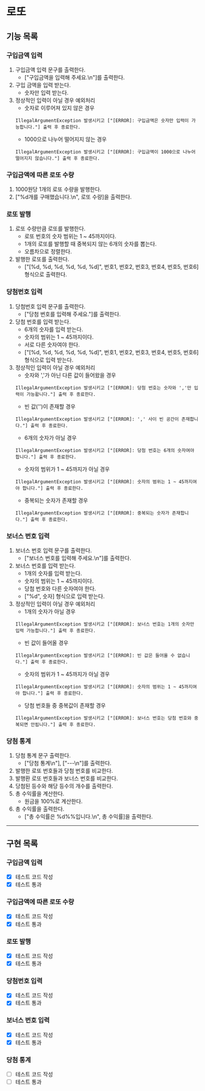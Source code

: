 # 로또

## 기능 목록

### 구입금액 입력

1. 구입금액 입력 문구를 출력한다.
    - ["구입금액을 입력해 주세요.\n"]를 출력한다.
2. 구입 금액을 입력 받는다.
    - 숫자만 입력 받는다.
3. 정상적인 입력이 아닐 경우 예외처리
    - 숫자로 이루어져 있지 않은 경우
   ```
   IllegalArgumentException 발생시키고 ["[ERROR]: 구입금액은 숫자만 입력이 가능합니다."] 출력 후 종료한다.
   ```
    - 1000으로 나누어 떨어지지 않는 경우
   ```
   IllegalArgumentException 발생시키고 ["[ERROR]: 구입금액이 1000으로 나누어 떨어지지 않습니다."] 출력 후 종료한다.
   ```

### 구입금액에 따른 로또 수량

1. 1000원당 1개의 로또 수량을 발행한다.
2. ["%d개를 구매했습니다.\n", 로또 수량]을 출력한다.

### 로또 발행

1. 로또 수량만큼 로또를 발행한다.
    - 로또 번호의 숫자 범위는 1 ~ 45까지이다.
    - 1개의 로또를 발행할 때 중복되지 않는 6개의 숫자를 뽑는다.
    - 오름차으로 정렬한다.
2. 발행한 로또를 출력한다.
    - ["[%d, %d, %d, %d, %d, %d]", 번호1, 번호2, 번호3, 번호4, 번호5, 번호6] 형식으로 출력한다.

### 당첨번호 입력

1. 당첨번호 입력 문구를 출력한다.
    - ["당첨 번호를 입력해 주세요."]를 출력한다.
2. 당첨 번호를 입력 받는다.
    - 6개의 숫자를 입력 받는다.
    - 숫자의 범위는 1 ~ 45까지이다.
    - 서로 다른 숫자여야 한다.
    - ["[%d, %d, %d, %d, %d, %d]", 번호1, 번호2, 번호3, 번호4, 번호5, 번호6] 형식으로 입력 받는다.
3. 정상적인 입력이 아닐 경우 예외처리
    - 숫자와 ','가 아닌 다른 값이 들어왔을 경우
   ```
   IllegalArgumentException 발생시키고 ["[ERROR]: 당첨 번호는 숫자와 ','만 입력이 가능홥니다."] 출력 후 종료한다.
   ```
    - 빈 값('')이 존재할 경우
   ```
   IllegalArgumentException 발생시키고 ["[ERROR]: ',' 사이 빈 공간이 존재합니다."] 출력 후 종료한다.
   ```
    - 6개의 숫자가 아닐 경우
   ```
   IllegalArgumentException 발생시키고 ["[ERROR]: 당첨 번호는 6개의 숫자여야 합니다."] 출력 후 종료한다.
   ```
    - 숫자의 범위가 1 ~ 45까지가 아닐 경우
   ```
   IllegalArgumentException 발생시키고 ["[ERROR]: 숫자의 범위는 1 ~ 45까지여야 합니다."] 출력 후 종료한다.
   ```
    - 중복되는 숫자가 존재할 경우
   ```
   IllegalArgumentException 발생시키고 ["[ERROR]: 중복되는 숫자가 존재합니다."] 출력 후 종료한다.
   ```

### 보너스 번호 입력

1. 보너스 번호 입력 문구를 출력한다.
    - ["보너스 번호를 입력해 주세요.\n"]를 출력한다.
2. 보너스 번호를 입력 받는다.
    - 1개의 숫자를 입력 받는다.
    - 숫자의 범위는 1 ~ 45까지이다.
    - 당첨 번호와 다른 숫자여야 한다.
    - ["%d", 숫자] 형식으로 입력 받는다.
3. 정상적인 입력이 아닐 경우 예외처리
    - 1개의 숫자가 아닐 경우
   ```
   IllegalArgumentException 발생시키고 ["[ERROR]: 보너스 번호는 1개의 숫자만 입력 가능합니다."] 출력 후 종료한다.
   ```
   - 빈 값이 들어올 경우
   ```
   IllegalArgumentException 발생시키고 ["[ERROR]: 빈 값은 들어올 수 없습니다."] 출력 후 종료한다.
   ```
    - 숫자의 범위가 1 ~ 45까지가 아닐 경우
   ```
   IllegalArgumentException 발생시키고 ["[ERROR]: 숫자의 범위는 1 ~ 45까지여야 합니다."] 출력 후 종료한다.
   ```
    - 당첨 번호들 중 중복값이 존재할 경우
   ```
   IllegalArgumentException 발생시키고 ["[ERROR]: 보너스 번호는 당첨 번호와 중복되면 안됩니다."] 출력 후 종료한다.
   ```

### 당첨 통계

1. 당첨 통계 문구 출력한다.
    - ["당첨 통계\n"], ["---\n"]를 출력한다.
2. 발행한 로또 번호들과 당첨 번호를 비교한다.
3. 발행환 로또 번호들과 보너스 번호를 비교한다.
4. 당첨된 등수와 해당 등수의 개수를 출력한다.
5. 총 수익률을 계산한다.
    - 원금을 100%로 계산한다.
6. 총 수익률을 출력한다.
    - ["총 수익률은 %d%%입니다.\n", 총 수익률]을 출력한다.

****

## 구현 목록

### 구입금액 입력

- [x] 테스트 코드 작성
- [x] 테스트 통과

### 구입금액에 따른 로또 수량

- [x] 테스트 코드 작성
- [x] 테스트 통과

### 로또 발행

- [x] 테스트 코드 작성
- [x] 테스트 통과

### 당첨번호 입력

- [x] 테스트 코드 작성
- [x] 테스트 통과

### 보너스 번호 입력

- [x] 테스트 코드 작성
- [x] 테스트 통과

### 당첨 통계

- [ ] 테스트 코드 작성
- [ ] 테스트 통과